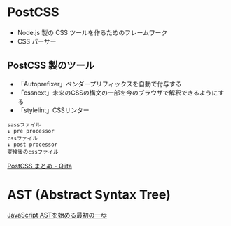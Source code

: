# PostCSS
- Node.js 製の CSS ツールを作るためのフレームワーク
- CSS パーサー

## PostCSS 製のツール
- 「Autoprefixer」ベンダープリフィックスを自動で付与する
- 「cssnext」未来のCSSの構文の一部を今のブラウザで解釈できるようにする
- 「stylelint」CSSリンター

```
sassファイル
↓ pre processor
cssファイル
↓ post processor
変換後のcssファイル
```
[PostCSS まとめ - Qiita](https://qiita.com/morishitter/items/4a04eb144abf49f41d7d)


# AST (Abstract Syntax Tree)
[JavaScript ASTを始める最初の一歩](https://efcl.info/2016/03/06/ast-first-step/)
